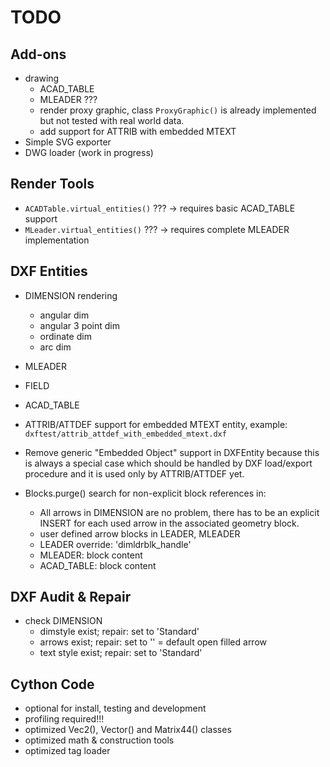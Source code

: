 TODO
====
 
Add-ons
-------

- drawing
    - ACAD_TABLE
    - MLEADER ???
    - render proxy graphic, class `ProxyGraphic()` is already 
      implemented but not tested with real world data.
    - add support for ATTRIB with embedded MTEXT
- Simple SVG exporter
- DWG loader (work in progress)         

Render Tools
------------

- `ACADTable.virtual_entities()` ??? -> requires basic ACAD_TABLE support
- `MLeader.virtual_entities()` ??? -> requires complete MLEADER implementation

DXF Entities
------------

- DIMENSION rendering
    - angular dim
    - angular 3 point dim
    - ordinate dim
    - arc dim
- MLEADER
- FIELD
- ACAD_TABLE
- ATTRIB/ATTDEF support for embedded MTEXT entity,
  example: `dxftest/attrib_attdef_with_embedded_mtext.dxf`
- Remove generic "Embedded Object" support in DXFEntity because this is always 
  a special case which should be handled by DXF load/export procedure and it is 
  used only by ATTRIB/ATTDEF yet.

- Blocks.purge() search for non-explicit block references in:
    - All arrows in DIMENSION are no problem, there has to be an explicit 
      INSERT for each used arrow in the associated geometry block.
    - user defined arrow blocks in LEADER, MLEADER
    - LEADER override: 'dimldrblk_handle'
    - MLEADER: block content
    - ACAD_TABLE: block content


DXF Audit & Repair
------------------

- check DIMENSION
    - dimstyle exist; repair: set to 'Standard'
    - arrows exist; repair: set to '' = default open filled arrow
    - text style exist; repair: set to 'Standard'

Cython Code
-----------

- optional for install, testing and development
- profiling required!!!
- optimized Vec2(), Vector() and Matrix44() classes
- optimized math & construction tools
- optimized tag loader

